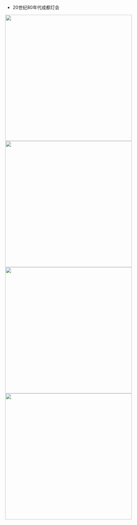 *  20世纪80年代成都灯会

<img src="/img/custom/7.png" width="400px" />
<img src="/img/custom/8.png" width="400px" />
<img src="/img/custom/9.png" width="400px" />
<img src="/img/custom/10.png" width="400px" />